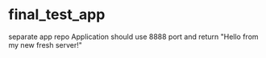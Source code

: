 # final_test_app
separate app repo
Application should use 8888 port and return "Hello from my new fresh server!"